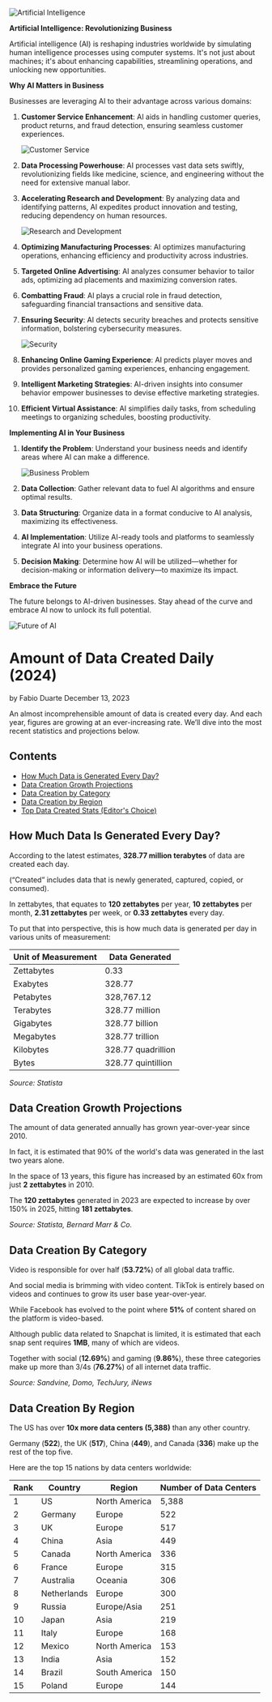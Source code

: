![Artificial Intelligence](ai_image.jpg)

**Artificial Intelligence: Revolutionizing Business**

Artificial intelligence (AI) is reshaping industries worldwide by simulating human intelligence processes using computer systems. It's not just about machines; it's about enhancing capabilities, streamlining operations, and unlocking new opportunities.

**Why AI Matters in Business**

Businesses are leveraging AI to their advantage across various domains:

1. **Customer Service Enhancement**: AI aids in handling customer queries, product returns, and fraud detection, ensuring seamless customer experiences.
   
   ![Customer Service](customer_service.jpg)

2. **Data Processing Powerhouse**: AI processes vast data sets swiftly, revolutionizing fields like medicine, science, and engineering without the need for extensive manual labor.

3. **Accelerating Research and Development**: By analyzing data and identifying patterns, AI expedites product innovation and testing, reducing dependency on human resources.
   
   ![Research and Development](research.jpg)

4. **Optimizing Manufacturing Processes**: AI optimizes manufacturing operations, enhancing efficiency and productivity across industries.

5. **Targeted Online Advertising**: AI analyzes consumer behavior to tailor ads, optimizing ad placements and maximizing conversion rates.

6. **Combatting Fraud**: AI plays a crucial role in fraud detection, safeguarding financial transactions and sensitive data.

7. **Ensuring Security**: AI detects security breaches and protects sensitive information, bolstering cybersecurity measures.
   
   ![Security](security.jpg)

8. **Enhancing Online Gaming Experience**: AI predicts player moves and provides personalized gaming experiences, enhancing engagement.

9. **Intelligent Marketing Strategies**: AI-driven insights into consumer behavior empower businesses to devise effective marketing strategies.

10. **Efficient Virtual Assistance**: AI simplifies daily tasks, from scheduling meetings to organizing schedules, boosting productivity.

**Implementing AI in Your Business**

1. **Identify the Problem**: Understand your business needs and identify areas where AI can make a difference.
   
   ![Business Problem](business_problem.jpg)

2. **Data Collection**: Gather relevant data to fuel AI algorithms and ensure optimal results.

3. **Data Structuring**: Organize data in a format conducive to AI analysis, maximizing its effectiveness.

4. **AI Implementation**: Utilize AI-ready tools and platforms to seamlessly integrate AI into your business operations.

5. **Decision Making**: Determine how AI will be utilized—whether for decision-making or information delivery—to maximize its impact.

**Embrace the Future**

The future belongs to AI-driven businesses. Stay ahead of the curve and embrace AI now to unlock its full potential.

![Future of AI](future_ai.jpg)

# Amount of Data Created Daily (2024)

by Fabio Duarte
December 13, 2023

An almost incomprehensible amount of data is created every day. And each year, figures are growing at an ever-increasing rate. We’ll dive into the most recent statistics and projections below.

## Contents

- [How Much Data is Generated Every Day?](#how-much-data-is-generated-every-day)
- [Data Creation Growth Projections](#data-creation-growth-projections)
- [Data Creation by Category](#data-creation-by-category)
- [Data Creation by Region](#data-creation-by-region)
- [Top Data Created Stats (Editor's Choice)](#top-data-created-stats-editors-choice)

## How Much Data Is Generated Every Day?

According to the latest estimates, **328.77 million terabytes** of data are created each day.

(“Created” includes data that is newly generated, captured, copied, or consumed).

In zettabytes, that equates to **120 zettabytes** per year, **10 zettabytes** per month, **2.31 zettabytes** per week, or **0.33 zettabytes** every day.

To put that into perspective, this is how much data is generated per day in various units of measurement:

| Unit of Measurement | Data Generated      |
|---------------------|---------------------|
| Zettabytes          | 0.33                |
| Exabytes            | 328.77              |
| Petabytes           | 328,767.12          |
| Terabytes           | 328.77 million      |
| Gigabytes           | 328.77 billion      |
| Megabytes           | 328.77 trillion     |
| Kilobytes           | 328.77 quadrillion  |
| Bytes               | 328.77 quintillion  |

*Source: Statista*

## Data Creation Growth Projections

The amount of data generated annually has grown year-over-year since 2010.

In fact, it is estimated that 90% of the world's data was generated in the last two years alone.

In the space of 13 years, this figure has increased by an estimated 60x from just **2 zettabytes** in 2010.

The **120 zettabytes** generated in 2023 are expected to increase by over 150% in 2025, hitting **181 zettabytes**.

*Source: Statista, Bernard Marr & Co.*

## Data Creation By Category

Video is responsible for over half (**53.72%**) of all global data traffic.

And social media is brimming with video content. TikTok is entirely based on videos and continues to grow its user base year-over-year.

While Facebook has evolved to the point where **51%** of content shared on the platform is video-based.

Although public data related to Snapchat is limited, it is estimated that each snap sent requires **1MB**, many of which are videos.

Together with social (**12.69%**) and gaming (**9.86%**), these three categories make up more than 3/4s (**76.27%**) of all internet data traffic.

*Source: Sandvine, Domo, TechJury, iNews*

## Data Creation By Region

The US has over **10x more data centers (5,388)** than any other country.

Germany (**522**), the UK (**517**), China (**449**), and Canada (**336**) make up the rest of the top five.

Here are the top 15 nations by data centers worldwide:

| Rank | Country    | Region          | Number of Data Centers |
|------|------------|-----------------|------------------------|
| 1    | US         | North America   | 5,388                  |
| 2    | Germany    | Europe          | 522                    |
| 3    | UK         | Europe          | 517                    |
| 4    | China      | Asia            | 449                    |
| 5    | Canada     | North America   | 336                    |
| 6    | France     | Europe          | 315                    |
| 7    | Australia  | Oceania         | 306                    |
| 8    | Netherlands| Europe          | 300                    |
| 9    | Russia     | Europe/Asia     | 251                    |
| 10   | Japan      | Asia            | 219                    |
| 11   | Italy      | Europe          | 168                    |
| 12   | Mexico     | North America   | 153                    |
| 13   | India      | Asia            | 152                    |
| 14   | Brazil     | South America   | 150                    |
| 15   | Poland     | Europe          | 144                    |


